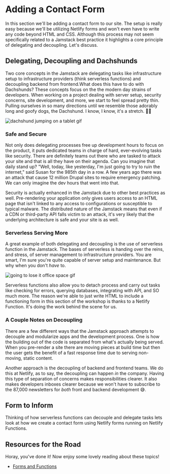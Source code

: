 # Adding a Contact Form

In this section we'll be adding a contact form to our site. The setup is really easy because we'll be utilizing Netlify forms and won't even have to write any code beyond HTML and CSS. Although this process may not seem specifically related to a Jamstack best practice it highlights a core principle of delegating and decoupling. Let's discuss.

## Delegating, Decoupling and Dachshunds

Two core concepts in the Jamstack are delegating tasks like infrastructure setup to infrastructure providers (think serverless functions) and decoupling backend from frontend.What does this have to do with Dachshunds? These concepts focus on the the modern day strains of developers. When working on a project dealing with server setup, security concerns, site development, and more, we start to feel spread pretty thin. Pulling ourselves in so many directions until we resemble those adorably long and goofy dogs, the Dachshund. I know, I know, it's a stretch. 🥁😃

![dachshund jumping on a tablet gif](https://media0.giphy.com/media/3boPPdHk2ueo8/giphy.gif?cid=ecf05e477c393a15a5b93c35647561c669955482c7d03303&rid=giphy.gif)

### Safe and Secure

Not only does delegating processes free up development hours to focus on the product, it puts dedicated teams in charge of hard, ever-evolving tasks like security. There are definitely teams out there who are tasked to attack your site and that is all they have on their agenda. Can you imagine that daily stand up? "Well, today, like yesterday, I'm just going to try to ruin the internet," said Susan for the 985th day in a row. A few years ago there was an attack that cause 12 million Drupal sites to require emergency patching. We can only imagine the dev hours that went into that.

Security is actually enhanced in the Jamstack due to other best practices as well. Pre-rendering your application only gives users access to an HTML page that isn't linked to any access to configurations or susceptible to typical malware. The distributed nature of the Jamstack means that even if a CDN or third-party API falls victim to an attack, it's very likely that the underlying architecture is safe and your site is as well.

### Serverless Serving More

A great example of both delegating and decoupling is the use of serverless function in the Jamstack. The bases of serverless is handing over the reins, and stress, of server management to infrastructure providers. You are smart, I'm sure you're quite capable of server setup and maintenance. But why when you don't _have_ to.

![going to lose it office space gif](https://media3.giphy.com/media/lKXZAA106xwkg/giphy.gif?cid=ecf05e4717d74ab53328b945165e6f735f0a528f44a360ef&rid=giphy.gif)

Serverless functions also allow you to detach process and carry out tasks like checking for errors, querying databases, integrating with API, and SO much more. The reason we're able to just write HTML to include a functioning form in this section of the workshop is thanks to a Netlify Function. It's doing the work behind the scene for us.

### A Couple Notes on Decoupling

There are a few different ways that the Jamstack approach attempts to decouple and modularize apps and the development process. One is how the building out of the code is separated from what's actually being served. When you pre-render a site there are moving pieces at build time but then the user gets the benefit of a fast response time due to serving non-moving, static content.

Another approach is the decoupling of backend and frontend teams. We do this at Netlify, as to say, the decoupling can happen _in_ the company. Having this type of separation of concerns makes responsibilities clearer. It also makes developers inboxes clearer because we won't have to subscribe to the 87,000 newsletters for _both_ front and backend development 😅.

## Form to Inform

Thinking of how serverless functions can decouple and delegate tasks lets look at how we create a contact form using Netlify forms running on Netlify Functions.

## Resources for the Road

Horay, you've done it! Now enjoy some lovely reading about these topics!

- [Forms and Functions](https://www.netlify.com/blog/2018/09/14/forms-and-functions/)
